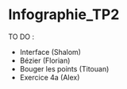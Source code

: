 # Infographie_TP2

TO DO :
- Interface (Shalom)
- Bézier (Florian)
- Bouger les points (Titouan)
- Exercice 4a (Alex)